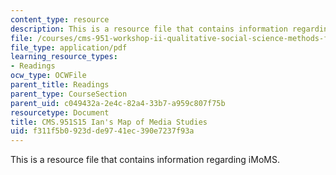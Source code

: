 ```yaml
---
content_type: resource
description: This is a resource file that contains information regarding iMoMS.
file: /courses/cms-951-workshop-ii-qualitative-social-science-methods-for-media-studies-spring-2015/f311f5b0923dde9741ec390e7237f93a_MITCMS_951S15_iMoMS.pdf
file_type: application/pdf
learning_resource_types:
- Readings
ocw_type: OCWFile
parent_title: Readings
parent_type: CourseSection
parent_uid: c049432a-2e4c-82a4-33b7-a959c807f75b
resourcetype: Document
title: CMS.951S15 Ian's Map of Media Studies
uid: f311f5b0-923d-de97-41ec-390e7237f93a
---
```

This is a resource file that contains information regarding iMoMS.

